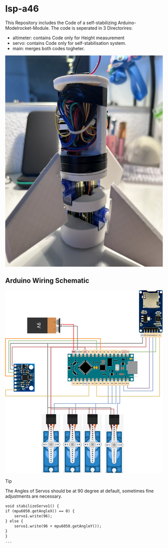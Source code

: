 # lsp-a46
This Repository includes the Code of a self-stabilizing Arduino-Modelrocket-Module.
The code is seperated in 3 Directorires:

- altimeter: contains Code only for Height measurement
- servo: contains Code only for self-stabilisation system. 
- main: merges both codes togheter. 

![Modelrocket-Module](/img/module.jpeg)

## Arduino Wiring Schematic 

![Modelrocket-Module](/img/schema.png)


> [!TIP]
> The Angles of Servos should be at 90 degree at default, sometimes fine adjustments are necessary.

    void stabilizeServo1() {
    if (mpu6050.getAngleX() == 0) {
        servo1.write(96);
    } else {
        servo1.write(96 + mpu6050.getAngleY());
    }
    }
    ...

